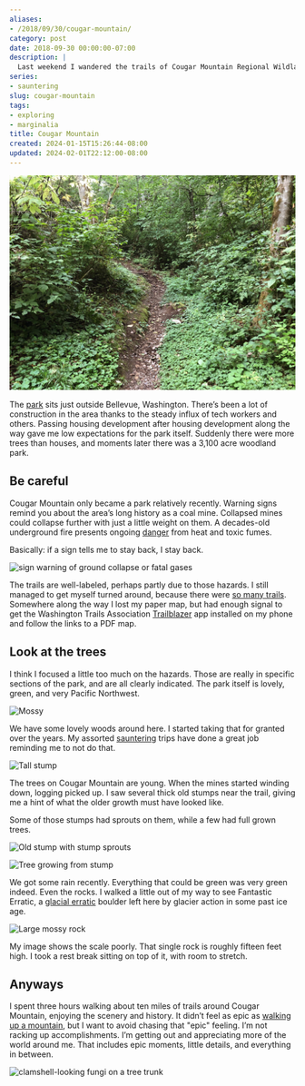 ```yaml
---
aliases:
- /2018/09/30/cougar-mountain/
category: post
date: 2018-09-30 00:00:00-07:00
description: |
  Last weekend I wandered the trails of Cougar Mountain Regional Wildland Park
series:
- sauntering
slug: cougar-mountain
tags:
- exploring
- marginalia
title: Cougar Mountain
created: 2024-01-15T15:26:44-08:00
updated: 2024-02-01T22:12:00-08:00
---
```


![attachments/img/2018/cover-2018-09-30.jpg](../../../attachments/img/2018/cover-2018-09-30.jpg)

The [park](https://www.kingcounty.gov/services/parks-recreation/parks/parks-and-natural-lands/popular-parks/cougar.aspx) sits just outside Bellevue, Washington. There’s been a lot of construction in the area thanks to the steady influx of tech workers and others. Passing housing development after housing development along the way gave me low expectations for the park itself. Suddenly there were more trees than houses, and moments later there was a 3,100 acre woodland park.

## Be careful

Cougar Mountain only became a park relatively recently. Warning signs remind you about the area’s long history as a coal mine. Collapsed mines could collapse further with just a little weight on them. A decades-old underground fire presents ongoing [danger](https://www.heraldnet.com/news/cougar-mountain-mines-still-a-danger/) from heat and toxic fumes.

Basically: if a sign tells me to stay back, I stay back.

![sign warning of ground collapse or fatal gases](attachments/img/2018/warning-sign.jpg "Pay attention to the warning signs")

The trails are well-labeled, perhaps partly due to those hazards. I still managed to get myself turned around, because there were [so many trails](https://en.wikipedia.org/wiki/Cougar_Mountain_Regional_Wildland_Park#Official_Trails). Somewhere along the way I lost my paper map, but had enough signal to get the Washington Trails Association [Trailblazer](https://www.wta.org/our-work/about/trailblazer-mobile-app) app installed on my phone and follow the links to a PDF map.

## Look at the trees

I think I focused a little too much on the hazards. Those are really in specific sections of the park, and are all clearly indicated. The park itself is lovely, green, and very Pacific Northwest.

![Mossy](attachments/img/2018/mossy.jpg)

We have some lovely woods around here. I started taking that for granted over the years. My assorted [sauntering](/tags/sauntering) trips have done a great job reminding me to not do that.

![Tall stump](attachments/img/2018/tall-stump.jpg)

The trees on Cougar Mountain are young. When the mines started winding down, logging picked up. I saw several thick old stumps near the trail, giving me a hint of what the older growth must have looked like.

Some of those stumps had sprouts on them, while a few had full grown trees.

![Old stump with stump sprouts](attachments/img/2018/old-stump.jpg)

![Tree growing from stump](attachments/img/2018/stump-tree.jpg)

We got some rain recently. Everything that could be green was very green indeed. Even the rocks. I walked a little out of my way to see Fantastic Erratic, a [glacial erratic](https://en.wikipedia.org/wiki/Glacial_erratic) boulder left here by glacier action in some past ice age.

![Large mossy rock](attachments/img/2018/fantastic-erratic.jpg "Fantastic Erratic")

My image shows the scale poorly. That single rock is roughly fifteen feet high. I took a rest break sitting on top of it, with room to stretch.

## Anyways

I spent three hours walking about ten miles of trails around Cougar Mountain, enjoying the scenery and history. It didn’t feel as epic as [walking up a mountain](mount-si.md), but I want to avoid chasing that "epic" feeling. I’m not racking up accomplishments. I’m getting out and appreciating more of the world around me. That includes epic moments, little details, and everything in between.

![clamshell-looking fungi on a tree trunk](attachments/img/2018/fungi.jpg "Look! Fungus!")
